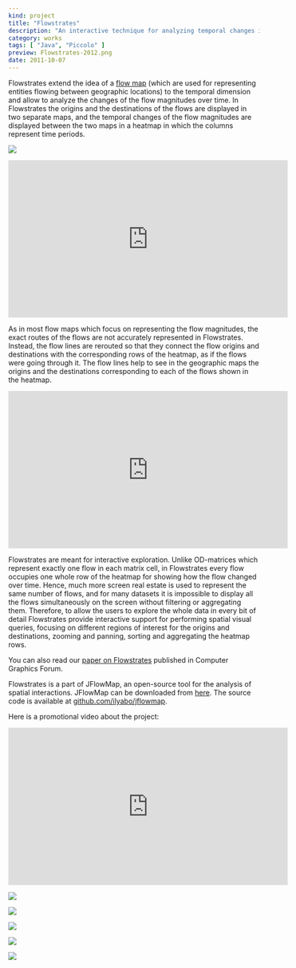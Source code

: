 ```yaml
---
kind: project
title: "Flowstrates"
description: "An interactive technique for analyzing temporal changes in origin-destination data, that is, flows of entities between geographic locations."
category: works
tags: [ "Java", "Piccolo" ]
preview: Flowstrates-2012.png
date: 2011-10-07
---
```


Flowstrates extend the idea of a [flow map](http://en.wikipedia.org/wiki/Flow_map) (which are used for representing entities flowing between geographic locations) to the temporal dimension and allow to analyze the changes of the flow magnitudes over time. In Flowstrates the origins and the destinations of the flows are displayed in two separate maps, and the temporal changes of the flow magnitudes are displayed between the two maps in a heatmap in which the columns represent time periods.

![](Flowstrates-2012.png)

<iframe width="560" height="315" src="https://www.youtube.com/embed/nij8OUyiaV0?rel=0&amp;controls=0&amp;showinfo=0" frameborder="0" allow="autoplay; encrypted-media" allowfullscreen></iframe>

As in most flow maps which focus on representing the flow magnitudes, the exact routes of the flows are not accurately represented in Flowstrates. Instead, the flow lines are rerouted so that they connect the flow origins and destinations with the corresponding rows of the heatmap, as if the flows were going through it. The flow lines help to see in the geographic maps the origins and the destinations corresponding to each of the flows shown in the heatmap.

<iframe width="560" height="315" src="https://www.youtube.com/embed/UQPN7o6A3Cg?rel=0&amp;showinfo=0" frameborder="0" allow="autoplay; encrypted-media" allowfullscreen></iframe>

Flowstrates are meant for interactive exploration. Unlike OD-matrices which represent exactly one flow in each matrix cell, in Flowstrates every flow occupies one whole row of the heatmap for showing how the flow changed over time. Hence, much more screen real estate is used to represent the same number of flows, and for many datasets it is impossible to display all the flows simultaneously on the screen without filtering or aggregating them. Therefore, to allow the users to explore the whole data in every bit of detail Flowstrates provide interactive support for performing spatial visual queries, focusing on different regions of interest for the origins and destinations, zooming and panning, sorting and aggregating the heatmap rows.

You can also read our [paper on Flowstrates](/assets/flowstrates-eurovis11-fin.pdf) published in Computer Graphics Forum.

Flowstrates is a part of JFlowMap, an open-source tool for the analysis of spatial interactions.
JFlowMap can be downloaded from [here](https://code.google.com/p/jflowmap/downloads/list).
The source code is available at [github.com/ilyabo/jflowmap](https://github.com/ilyabo/jflowmap/).
 
Here is a promotional video about the project: 
<iframe width="560" height="315" src="https://www.youtube.com/embed/ntY2i7toBPo?rel=0&amp;showinfo=0" frameborder="0" allow="autoplay; encrypted-media" allowfullscreen></iframe>




![](flowstrates2.png) 

![](lasso.png) 

![](flowline-coloring.png) 

![](totals-in-maps4.png)

![](ethiopia-somalia-diff-staircase-full2--with-rect.png)
